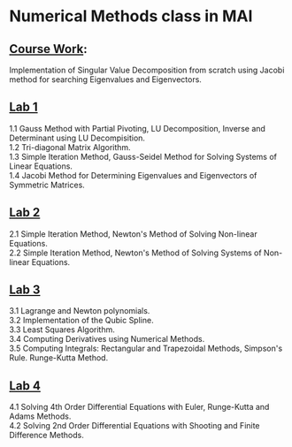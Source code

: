 # Numerical Methods class in MAI

## [Course Work](https://github.com/vladiq/MAI-Numerical-Methods-class/blob/main/course_work/svd.py):
Implementation of Singular Value Decomposition from scratch using Jacobi method for searching Eigenvalues and Eigenvectors.

## [Lab 1](https://github.com/vladiq/MAI-Numerical-Methods-class/blob/main/lab_1/lab_1.py)
1.1 Gauss Method with Partial Pivoting, LU Decomposition, Inverse and Determinant using LU Decompisition.  
1.2 Tri-diagonal Matrix Algorithm.  
1.3 Simple Iteration Method, Gauss-Seidel Method for Solving Systems of Linear Equations.  
1.4 Jacobi Method for Determining Eigenvalues and Eigenvectors of Symmetric Matrices.

## [Lab 2](https://github.com/vladiq/MAI-Numerical-Methods-class/blob/main/lab_2/lab_2.ipynb)
2.1 Simple Iteration Method, Newton's Method of Solving Non-linear Equations.  
2.2 Simple Iteration Method, Newton's Method of Solving Systems of Non-linear Equations.

## [Lab 3](https://github.com/vladiq/MAI-Numerical-Methods-class/blob/main/lab_3/lab_3.ipynb)
3.1 Lagrange and Newton polynomials.  
3.2 Implementation of the Qubic Spline.  
3.3 Least Squares Algorithm.  
3.4 Computing Derivatives using Numerical Methods.  
3.5 Computing Integrals: Rectangular and Trapezoidal Methods, Simpson's Rule. Runge-Kutta Method.

## [Lab 4](https://github.com/vladiq/MAI-Numerical-Methods-class/blob/main/lab_4/lab_4.ipynb)
4.1 Solving 4th Order Differential Equations with Euler, Runge-Kutta and Adams Methods.  
4.2 Solving 2nd Order Differential Equations with Shooting and Finite Difference Methods.
